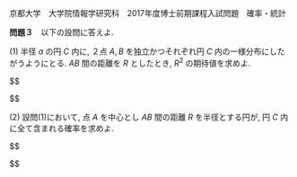 京都大学　大学院情報学研究科　2017年度博士前期課程入試問題　確率・統計

**問題３**　以下の設問に答えよ.

(1) 半径 $a$ の円 $C$ 内に, ２点 $A,B$ を独立かつそれぞれ円 $C$ 内の一様分布にしたがうようにとる. $AB$ 間の距離を $R$ としたとき, $R^2$ の期待値を求めよ.

$$
  
$$

(2) 設問(1)において, 点 $A$ を中心とし $AB$ 間の距離 $R$ を半径とする円が, 円 $C$ 内に全て含まれる確率を求めよ.

$$
    
$$